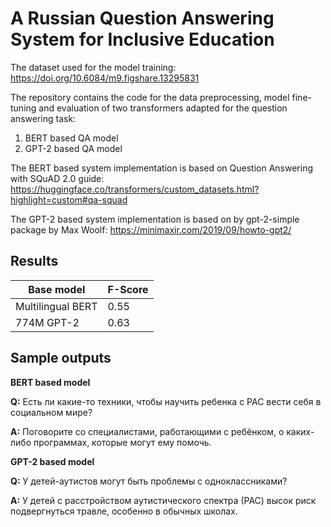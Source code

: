 # A Russian Question Answering System for Inclusive Education

The dataset used for the model training: https://doi.org/10.6084/m9.figshare.13295831

The repository contains the code for the data preprocessing, model fine-tuning and evaluation of two transformers adapted for the question answering task: 
1. BERT based QA model
2. GPT-2 based QA model

The BERT based system implementation is based on Question Answering with SQuAD 2.0 guide: https://huggingface.co/transformers/custom_datasets.html?highlight=custom#qa-squad 

The GPT-2 based system implementation is based on by gpt-2-simple package by Max Woolf: https://minimaxir.com/2019/09/howto-gpt2/

## Results

|Base model | F-Score |
|-----------|---------|
|Multilingual BERT | 0.55 |
|774M GPT-2 | 0.63 |

## Sample outputs

**BERT based model**

**Q:** Есть ли какие-то техники, чтобы научить ребенка с РАС вести себя в социальном мире?

**A:** Поговорите со специалистами, работающими с ребёнком, о каких-либо программах, которые могут ему помочь.

**GPT-2 based model**

**Q:** У детей-аутистов могут быть проблемы с одноклассниками?

**A:** У детей с расстройством аутистического спектра (РАС) высок риск подвергнуться травле, особенно в обычных школах.
